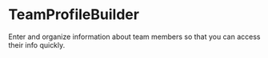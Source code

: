 # TeamProfileBuilder
Enter and organize information about team members so that you can access their info quickly.
